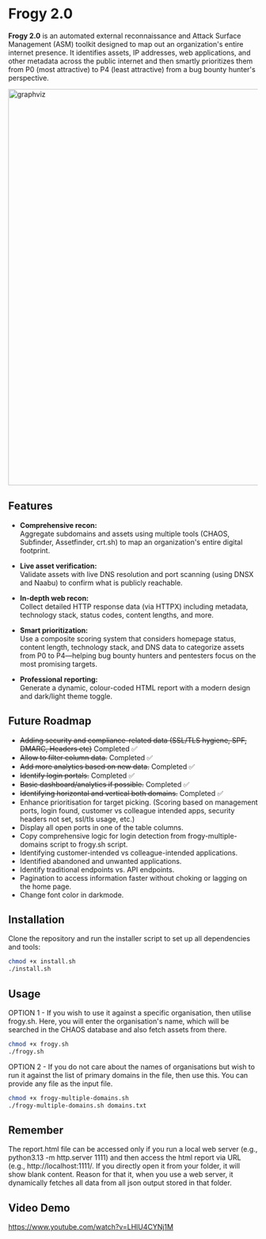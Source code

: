 # Frogy 2.0

**Frogy 2.0** is an automated external reconnaissance and Attack Surface Management (ASM) toolkit designed to map out an organization's entire internet presence. It identifies assets, IP addresses, web applications, and other metadata across the public internet and then smartly prioritizes them from P0 (most attractive) to P4 (least attractive) from a bug bounty hunter's perspective.

<img src="https://chintangurjar.com/images/frogyasm.png" alt="graphviz" width="900" height="800"/>

## Features

- **Comprehensive recon:**  
  Aggregate subdomains and assets using multiple tools (CHAOS, Subfinder, Assetfinder, crt.sh) to map an organization's entire digital footprint.
  
- **Live asset verification:**  
  Validate assets with live DNS resolution and port scanning (using DNSX and Naabu) to confirm what is publicly reachable.
  
- **In-depth web recon:**  
  Collect detailed HTTP response data (via HTTPX) including metadata, technology stack, status codes, content lengths, and more.
  
- **Smart prioritization:**  
  Use a composite scoring system that considers homepage status, content length, technology stack, and DNS data to categorize assets from P0 to P4—helping bug bounty hunters and pentesters focus on the most promising targets.
  
- **Professional reporting:**  
  Generate a dynamic, colour-coded HTML report with a modern design and dark/light theme toggle.

## Future Roadmap

- ~~Adding security and compliance-related data (SSL/TLS hygiene, SPF, DMARC, Headers etc)~~ Completed ✅
- ~~Allow to filter column data.~~ Completed ✅
- ~~Add more analytics based on new data.~~ Completed ✅
- ~~Identify login portals.~~ Completed ✅
- ~~Basic dashboard/analytics if possible.~~ Completed ✅
- ~~Identifying horizontal and vertical both domains.~~ Completed ✅
- Enhance prioritisation for target picking. (Scoring based on management ports, login found, customer vs colleague intended apps, security headers not set, ssl/tls usage, etc.)
- Display all open ports in one of the table columns.
- Copy comprehensive logic for login detection from frogy-multiple-domains script to frogy.sh script.
- Identifying customer-intended vs colleague-intended applications.
- Identified abandoned and unwanted applications.
- Identify traditional endpoints vs. API endpoints.
- Pagination to access information faster without choking or lagging on the home page.
- Change font color in darkmode.

## Installation

Clone the repository and run the installer script to set up all dependencies and tools:

```bash
chmod +x install.sh
./install.sh
```
## Usage

OPTION 1 - If you wish to use it against a specific organisation, then utilise frogy.sh. Here, you will enter the organisation's name, which will be searched in the CHAOS database and also fetch assets from there.
```bash
chmod +x frogy.sh
./frogy.sh
```

OPTION 2 - If you do not care about the names of organisations but wish to run it against the list of primary domains in the file, then use this. You can provide any file as the input file.
```bash
chmod +x frogy-multiple-domains.sh
./frogy-multiple-domains.sh domains.txt
```

## Remember

The report.html file can be accessed only if you run a local web server (e.g., python3.13 -m http.server 1111) and then access the html report via URL (e.g., http://localhost:1111/. If you directly open it from your folder, it will show blank content. Reason for that it, when you use a web server, it dynamically fetches all data from all json output stored in that folder.

## Video Demo
https://www.youtube.com/watch?v=LHlU4CYNj1M
